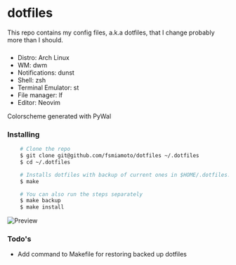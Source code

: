 # dotfiles

This repo contains my config files, a.k.a dotfiles, that I change probably more than I should.

###

- Distro: Arch Linux
- WM: dwm
- Notifications: dunst
- Shell: zsh
- Terminal Emulator: st
- File manager: lf
- Editor: Neovim

Colorscheme generated with PyWal

### Installing

```sh
    # Clone the repo
    $ git clone git@github.com/fsmiamoto/dotfiles ~/.dotfiles
    $ cd ~/.dotfiles

    # Installs dotfiles with backup of current ones in $HOME/.dotfiles.backup
    $ make

    # You can also run the steps separately
    $ make backup
    $ make install
```

![Preview](https://user-images.githubusercontent.com/20388082/89146362-d4df4980-d529-11ea-9f04-9f5550860104.png)

### Todo's

- Add command to Makefile for restoring backed up dotfiles
